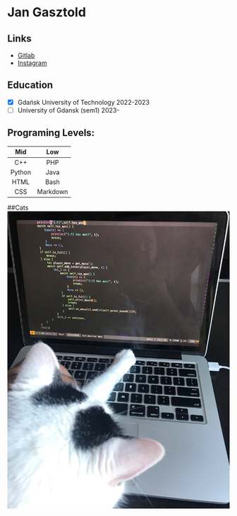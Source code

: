 # Jan Gasztold

## Links 
- [Gitlab](https://gitlab.com/jankotanime)
- [Instagram](https://www.instagram.com/jankotanime/)

## Education
- [x] Gdańsk University of Technology 2022-2023
- [ ] University of Gdansk (sem1) 2023-

## Programing Levels:
|Mid|Low|
|:----:|:----:|
|C++|PHP|
|Python|Java|
|HTML|Bash|
|CSS|Markdown|

##Cats
![programming cat](programming-cat.jpg)
